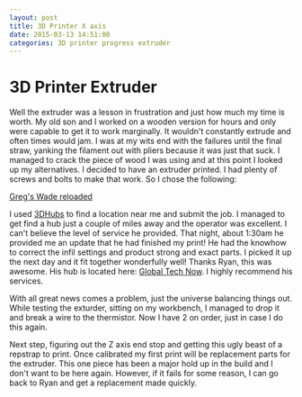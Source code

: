 ```yaml
---
layout: post
title: 3D Printer X axis
date: 2015-03-13 14:51:00
categories: 3D printer progress extruder
---
```

# 3D Printer Extruder
Well the extruder was a lesson in frustration and just how much my time is worth.  My old son and I worked on a wooden version for hours and only were capable to get it to work marginally.  It wouldn't constantly extrude and often times would jam.  I was at my wits end with the failures until the final straw, yanking the filament out with pliers because it was just that suck.  I managed to crack the piece of wood I was using and at this point I looked up my alternatives.  I decided to have an extruder printed.  I had plenty of screws and bolts to make that work.  So I chose the following:

[Greg's Wade reloaded][thingiverse]

I used [3DHubs](http://3dhubs.com) to find a location near me and submit the job.  I managed to get find a hub just a couple of miles away and the operator was excellent.  I can't believe the level of service he provided.  That night, about 1:30am he provided me an update that he had finished my print!  He had the knowhow to correct the infil settings and product strong and exact parts.  I picked it up the next day and it fit together wonderfully well!  Thanks Ryan, this was awesome. His hub is located here: [Global Tech Now](https://www.3dhubs.com/denver/hubs/global-tech-now).  I highly recommend his services.

With all great news comes a problem, just the universe balancing things out.  While testing the exturder, sitting on my workbench, I managed to drop it and break a wire to the thermistor.  Now I have 2 on order, just in case I do this again.

Next step, figuring out the Z axis end stop and getting this ugly beast of a repstrap to print.  Once calibrated my first print will be replacement parts for the extruder.  This one piece has been a major hold up in the build and I don't want to be here again.  However, if it fails for some reason, I can go back to Ryan and get a replacement made quickly.  

[thingiverse]: http://www.thingiverse.com/thing:18379 "Greg's Wade reloaded - GuIdler, Tilt Screws, Fishbone Gears"
